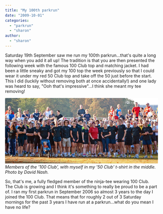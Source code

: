 ```yaml
---
title: "My 100th parkrun"
date: "2009-10-01"
categories: 
  - "parkrun"
  - "sharon"
author: 
  - "sharon"
---
```


Saturday 19th September saw me run my 100th parkrun...that's quite a long way when you add it all up! The tradition is that you are then presented the following week with the famous 100 Club top and matching jacket. I had been a little sneaky and got my 100 top the week previously so that I could wear it under my red 50 Club top and take off the 50 just before the start. This I did (luckily without removing both at once accidentally!) and one lady was heard to say, "Ooh that's impressive"...I think she meant my tee removing!

![Members of the '100 Club', with myself in my '50 Club' t-shirt in the middle. Photo by David Nash.](/images/2009/20090926-bushy-DSC_0010.jpg)
*Members of the '100 Club', with myself in my '50 Club' t-shirt in the middle. Photo by David Nash.*

So, that's me, a fully fledged member of the ninja-tee wearing 100 Club. The Club is growing and I think it's something to really be proud to be a part of. I ran my first parkrun in September 2006 so almost 3 years to the day I joined the 100 Club. That means that for roughly 2 out of 3 Saturday mornings for the past 3 years I have run at a parkrun...what do you mean I have no life?
